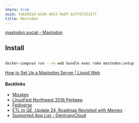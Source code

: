 ```yaml
---
share: true
uuid: fe6202ed-b5d6-4652-9e0f-637fd725327f
title: Mastodon
---
```

[mastodon.social - Mastodon](https://mastodon.social/about)

## Install

``` bash

docker-compose run --rm web bundle exec rake mastodon:setup

```

[How to Set Up a Mastodon Server | Liquid Web](https://www.liquidweb.com/kb/how-to-set-up-mastodon-server/)

#### Backlinks

* [Misskey](/f3ee7e01-776c-4d8f-9663-501eb3809b6d)
* [LinuxFest Northwest 2018 Perkeep](/a20b5a3e-f5ed-4f10-8b70-c96b9f052020)
* [Fediverse](/085a6af7-b44d-403f-8905-3c79b195fdb7)
* [ETL to QE, Update 24, Roadmap Revisited with Memes](/89c90b4a-2065-4b58-93eb-107794ed8671)
* [Supported App List - DentropyCloud](/f738f680-95a2-46e5-bb4c-57b67687e36a)